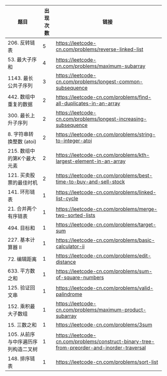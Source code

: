 | 题目                   | 出现次数 | 链接                                                                                          |
|----------------------|------|---------------------------------------------------------------------------------------------|
| 206. 反转链表            | 5    | https://leetcode-cn.com/problems/reverse-linked-list                                        |
| 53. 最大子序和            | 4    | https://leetcode-cn.com/problems/maximum-subarray                                           |
| 1143. 最长公共子序列        | 3    | https://leetcode-cn.com/problems/longest-common-subsequence                                 |
| 442. 数组中重复的数据        | 2    | https://leetcode-cn.com/problems/find-all-duplicates-in-an-array                            |
| 300. 最长上升子序列         | 2    | https://leetcode-cn.com/problems/longest-increasing-subsequence                             |
| 8. 字符串转换整数 (atoi)    | 2    | https://leetcode-cn.com/problems/string-to-integer-atoi                                     |
| 215. 数组中的第K个最大元素     | 2    | https://leetcode-cn.com/problems/kth-largest-element-in-an-array                            |
| 121. 买卖股票的最佳时机       | 2    | https://leetcode-cn.com/problems/best-time-to-buy-and-sell-stock                            |
| 141. 环形链表            | 1    | https://leetcode-cn.com/problems/linked-list-cycle                                          |
| 21. 合并两个有序链表         | 1    | https://leetcode-cn.com/problems/merge-two-sorted-lists                                     |
| 494. 目标和             | 1    | https://leetcode-cn.com/problems/target-sum                                                 |
| 227. 基本计算器 II        | 1    | https://leetcode-cn.com/problems/basic-calculator-ii                                        |
| 72. 编辑距离             | 1    | https://leetcode-cn.com/problems/edit-distance                                              |
| 633. 平方数之和           | 1    | https://leetcode-cn.com/problems/sum-of-square-numbers                                      |
| 125. 验证回文串           | 1    | https://leetcode-cn.com/problems/valid-palindrome                                           |
| 152. 乘积最大子数组         | 1    | https://leetcode-cn.com/problems/maximum-product-subarray                                   |
| 15. 三数之和             | 1    | https://leetcode-cn.com/problems/3sum                                                       |
| 105. 从前序与中序遍历序列构造二叉树 | 1    | https://leetcode-cn.com/problems/construct-binary-tree-from-preorder-and-inorder-traversal  |
| 148. 排序链表            | 1    | https://leetcode-cn.com/problems/sort-list                                                  |
